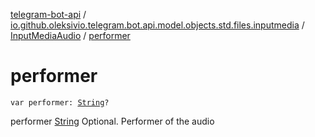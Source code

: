 [telegram-bot-api](../../index.md) / [io.github.oleksivio.telegram.bot.api.model.objects.std.files.inputmedia](../index.md) / [InputMediaAudio](index.md) / [performer](./performer.md)

# performer

`var performer: `[`String`](https://kotlinlang.org/api/latest/jvm/stdlib/kotlin/-string/index.html)`?`

performer [String](https://kotlinlang.org/api/latest/jvm/stdlib/kotlin/-string/index.html) Optional. Performer of the audio

